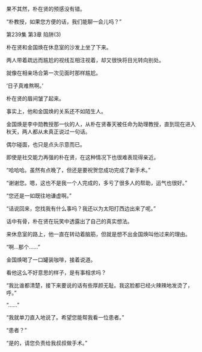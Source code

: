 果不其然，朴在贤的预感没有错。

“朴教授，如果您方便的话，我们能聊一会儿吗？”

第239集 第3章 陷阱(3)

朴在贤和金国焕在休息室的沙发上坐了下来。

两人带着疏远而尴尬的视线互相注视着，却又很快将目光转向别处。

就像在相亲场合第一次见面时那样尴尬。

‘日子真难熬啊。’

朴在贤的眉间皱了起来。

事实上，他和金国焕的关系还不如陌生人。

金国焕是李中勋教授那一伙的人，从朴在贤春天被任命为助理教授，直到现在进入秋天，两人都从未真正说过一句话。

偶尔碰面，也只是点头示意而已。

即使是社交能力再强的朴在贤，在这种情况下也很难表现得亲近。

“哈哈哈。虽然有点晚了，但还是要祝贺您成功完成了新手术。”

“谢谢您。嗯，这也不是我一个人完成的，多亏了很多人的帮助，运气也很好。”

“您还是一如既往地谦虚啊。”

“话说回来，您找我有什么事吗？我还以为太阳打西边出来了呢。”

话中有骨，朴在贤在玩笑中透露出了自己的真实想法。

来休息室的路上，他一直在转动着脑筋，但就是想不出金国焕叫他过来的理由。

“啊…那个……”

金国焕喝了一口罐装咖啡，接着说道。

看他这么不好意思的样子，是有事相求吗？

“我比谁都清楚，接下来要说的话有些厚颜无耻。我这脸都已经火辣辣地发烫了，呼。”

“……”

“我就单刀直入地说了。希望您能帮我看一位患者。”

“患者？”

“是的，请您负责给我叔叔做手术。”